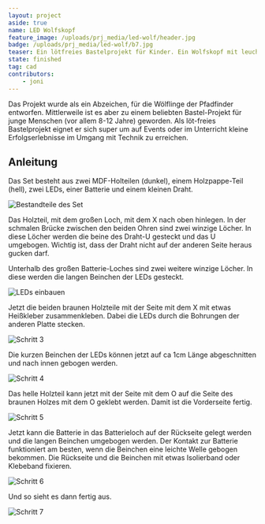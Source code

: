 ```yaml
---
layout: project
aside: true
name: LED Wolfskopf
feature_image: /uploads/prj_media/led-wolf/header.jpg
badge: /uploads/prj_media/led-wolf/b7.jpg
teaser: Ein lötfreies Bastelprojekt für Kinder. Ein Wolfskopf mit leuchtenden LED-Augen.
state: finished
tag: cad
contributors:
    - joni
---
```


Das Projekt wurde als ein Abzeichen, für die Wölflinge der Pfadfinder entworfen. Mittlerweile ist es aber zu einem beliebten Bastel-Projekt für junge Menschen (vor allem 8-12 Jahre) geworden. Als löt-freies Bastelprojekt eignet er sich super um auf Events oder im Unterricht kleine Erfolgserlebnisse im Umgang mit Technik zu erreichen.

## Anleitung

Das Set besteht aus zwei MDF-Holteilen (dunkel), einem Holzpappe-Teil (hell), zwei LEDs, einer Batterie und einem kleinen Draht.

![Bestandteile des Set](/uploads/prj_media/led-wolf/b1.jpg "Bestandteile des Set")

Das Holzteil, mit dem großen Loch, mit dem X nach oben hinlegen. In der schmalen Brücke zwischen den beiden Ohren sind zwei winzige Löcher.
In diese Löcher werden die beine des Draht-U gesteckt und das U umgebogen. Wichtig ist, dass der Draht nicht auf der anderen Seite heraus gucken darf.

Unterhalb des großen Batterie-Loches sind zwei weitere winzige Löcher. In diese werden die langen Beinchen der LEDs gesteckt.

![LEDs einbauen](/uploads/prj_media/led-wolf/b2.jpg "LEDs einbauen")

Jetzt die beiden braunen Holzteile mit der Seite mit dem X mit etwas Heißkleber zusammenkleben. Dabei die LEDs durch die Bohrungen der anderen Platte stecken.

![Schritt 3](/uploads/prj_media/led-wolf/b3.jpg "Schritt 3")

Die kurzen Beinchen der LEDs können jetzt auf ca 1cm Länge abgeschnitten und nach innen gebogen werden.

![Schritt 4](/uploads/prj_media/led-wolf/b4.jpg "Schritt 4")

Das helle Holzteil kann jetzt mit der Seite mit dem O auf die Seite des braunen Holzes mit dem O geklebt werden. Damit ist die Vorderseite fertig.

![Schritt 5](/uploads/prj_media/led-wolf/b5.jpg "Schritt 5")

Jetzt kann die Batterie in das Batterieloch auf der Rückseite gelegt werden und die langen Beinchen umgebogen werden. Der Kontakt zur Batterie funktioniert am besten, wenn die Beinchen eine leichte Welle gebogen bekommen. Die Rückseite und die Beinchen mit etwas Isolierband oder Klebeband fixieren.

![Schritt 6](/uploads/prj_media/led-wolf/b6.jpg "Schritt 6")

Und so sieht es dann fertig aus.

![Schritt 7](/uploads/prj_media/led-wolf/b7.jpg "Schritt 7")


